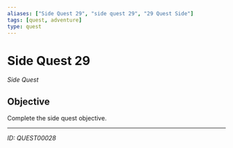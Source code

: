```yaml
---
aliases: ["Side Quest 29", "side quest 29", "29 Quest Side"]
tags: [quest, adventure]
type: quest
---
```


# Side Quest 29

*Side Quest*

## Objective
Complete the side quest objective.

---
*ID: QUEST00028*